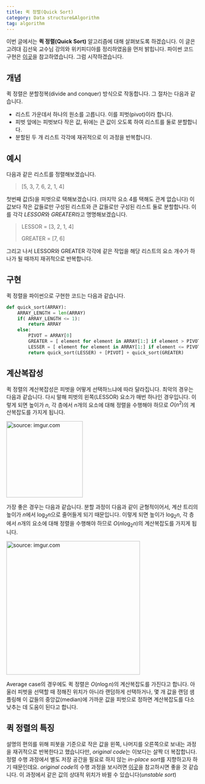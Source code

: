 ```yaml
---
title: 퀵 정렬(Quick Sort)
category: Data structure&Algorithm
tag: algorithm
---
```


이번 글에서는 **퀵 정렬(Quick Sort)** 알고리즘에 대해 살펴보도록 하겠습니다. 이 글은 고려대 김선욱 교수님 강의와 위키피디아를 정리하였음을 먼저 밝힙니다. 파이썬 코드 구현은 [이곳](https://github.com/TheAlgorithms/Python/blob/master/sorts/quick_sort.py)을 참고하였습니다. 그럼 시작하겠습니다.





## 개념

퀵 정렬은 분할정복(divide and conquer) 방식으로 작동합니다. 그 절차는 다음과 같습니다.

- 리스트 가운데서 하나의 원소를 고릅니다. 이를 피벗(pivot)이라 합니다.
- 피벗 앞에는 피벗보다 작은 값, 뒤에는 큰 값이 오도록 하여 리스트를 둘로 분할합니다.
- 분할된 두 개 리스트 각각에 재귀적으로 이 과정을 반복합니다.







## 예시

다음과 같은 리스트를 정렬해보겠습니다.

> [5, 3, 7, 6, 2, 1, 4]

첫번째 값(5)을 피벗으로 택해보겠습니다. (마지막 요소 4를 택해도 관계 없습니다) 이 값보다 작은 값들로만 구성된 리스트와 큰 값들로만 구성된 리스트 둘로 분할합니다. 이를 각각 *LESSOR*와 *GREATER*라고 명명해보겠습니다.

> LESSOR = [3, 2, 1, 4]
>
> GREATER = [7, 6]

그리고 나서 LESSOR와 GREATER 각각에 같은 작업을 해당 리스트의 요소 개수가 하나가 될 때까지 재귀적으로 반복합니다. 





## 구현

퀵 정렬을 파이썬으로 구현한 코드는 다음과 같습니다.

```python
def quick_sort(ARRAY):
    ARRAY_LENGTH = len(ARRAY)
    if( ARRAY_LENGTH <= 1):
        return ARRAY
    else:
        PIVOT = ARRAY[0]
        GREATER = [ element for element in ARRAY[1:] if element > PIVOT ]
        LESSER = [ element for element in ARRAY[1:] if element <= PIVOT ]
        return quick_sort(LESSER) + [PIVOT] + quick_sort(GREATER)
```





## 계산복잡성

퀵 정렬의 계산복잡성은 피벗을 어떻게 선택하느냐에 따라 달라집니다. 최악의 경우는 다음과 같습니다. 다시 말해 피벗의 왼쪽(LESSOR) 요소가 매번 하나인 경우입니다. 이렇게 되면 높이가 $n$, 각 층에서 $n$개의 요소에 대해 정렬을 수행해야 하므로 $O(n^2)$의 계산복잡도를 가지게 됩니다.



<a href="https://imgur.com/v3xPU5E"><img src="https://i.imgur.com/v3xPU5E.png" width="200px" title="source: imgur.com" /></a>

가장 좋은 경우는 다음과 같습니다. 분할 과정이 다음과 같이 균형적이어서, 계산 트리의 높이가 $n$에서 $\log_2{n}$으로 줄어들게 되기 때문입니다. 이렇게 되면 높이가 $\log_2{n}$, 각 층에서 $n$개의 요소에 대해 정렬을 수행해야 하므로 $O(n\log_2{n})$의 계산복잡도를 가지게 됩니다.



<a href="https://imgur.com/hw72vWm"><img src="https://i.imgur.com/hw72vWm.png" width="350px" title="source: imgur.com" /></a>



Average case의 경우에도 퀵 정렬은 $O(n\log{n})$의 계산복잡도를 가진다고 합니다. 아울러 피벗을 선택할 때 정해진 위치가 아니라 랜덤하게 선택하거나, 몇 개 값을 랜덤 샘플링해 이 값들의 중앙값(median)에 가까운 값을 피벗으로 정하면 계산복잡도를 다소 낮추는 데 도움이 된다고 합니다.





## 퀵 정렬의 특징

설명의 편의를 위해 피봇을 기준으로 작은 값을 왼쪽, 나머지를 오른쪽으로 보내는 과정을 재귀적으로 반복한다고 했습니다만, *original code*는 이보다는 살짝 더 복잡합니다. 정렬 수행 과정에서 별도 저장 공간을 필요로 하지 않는 *in-place sort*를 지향하고자 하기 때문인데요. *original code*의 수행 과정을 보시려면 [이곳](https://www.youtube.com/watch?v=tIYMCYooo3c&feature=share)을 참고하시면 좋을 것 같습니다. 이 과정에서 같은 값의 상대적 위치가 바뀔 수 있습니다(*unstable sort*)